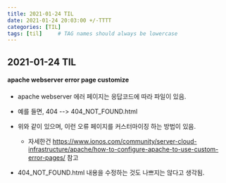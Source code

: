 ```yaml
---
title: 2021-01-24 TIL
date: 2021-01-24 20:03:00 +/-TTTT
categories: [TIL]
tags: [til]     # TAG names should always be lowercase
---
```

 
## 2021-01-24 TIL 


#### apache webserver error page customize
- apache webserver 에러 페이지는 응답코드에 따라 파일이 있음.
- 예를 들면, 404 --> 404_NOT_FOUND.html
- 위와 같이 있으며, 이런 오류 페이지를 커스터마이징 하는 방법이 있음.
    - 자세한건 https://www.ionos.com/community/server-cloud-infrastructure/apache/how-to-configure-apache-to-use-custom-error-pages/ 참고
    
- 404_NOT_FOUND.html 내용을 수정하는 것도 나쁘지는 않다고 생각됨.

